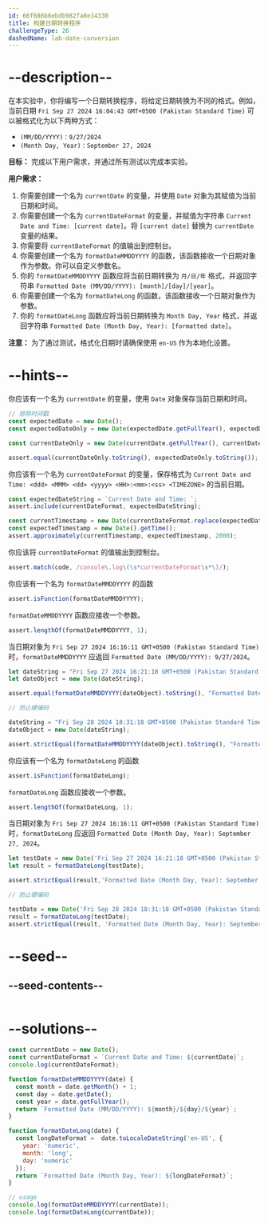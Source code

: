 ```yaml
---
id: 66f686b8ebdb982fa8e14330
title: 构建日期转换程序
challengeType: 26
dashedName: lab-date-conversion
---
```


# --description--

在本实验中，你将编写一个日期转换程序，将给定日期转换为不同的格式。例如，当前日期 `Fri Sep 27 2024 16:04:43 GMT+0500 (Pakistan Standard Time)` 可以被格式化为以下两种方式：

- `(MM/DD/YYYY)：9/27/2024`
- `(Month Day, Year)：September 27, 2024`

**目标：** 完成以下用户需求，并通过所有测试以完成本实验。

**用户需求：**

1. 你需要创建一个名为 `currentDate` 的变量，并使用 `Date` 对象为其赋值为当前日期和时间。
2. 你需要创建一个名为 `currentDateFormat` 的变量，并赋值为字符串 `Current Date and Time: [current date]`。将 `[current date]` 替换为 `currentDate` 变量的结果。
3. 你需要将 `currentDateFormat` 的值输出到控制台。
4. 你需要创建一个名为 `formatDateMMDDYYYY` 的函数，该函数接收一个日期对象作为参数。你可以自定义参数名。
5. 你的 `formatDateMMDDYYYY` 函数应将当前日期转换为 `月/日/年` 格式，并返回字符串 `Formatted Date (MM/DD/YYYY): [month]/[day]/[year]`。
6. 你需要创建一个名为 `formatDateLong` 的函数，该函数接收一个日期对象作为参数。
7. 你的 `formatDateLong` 函数应将当前日期转换为 `Month Day, Year` 格式，并返回字符串 `Formatted Date (Month Day, Year): [formatted date]`。

**注意：** 为了通过测试，格式化日期时请确保使用 `en-US` 作为本地化设置。

# --hints--

你应该有一个名为 `currentDate` 的变量，使用 `Date` 对象保存当前日期和时间。

```js
// 排除时间戳
const expectedDate = new Date();
const expectedDateOnly = new Date(expectedDate.getFullYear(), expectedDate.getMonth(), expectedDate.getDate());

const currentDateOnly = new Date(currentDate.getFullYear(), currentDate.getMonth(), currentDate.getDate());

assert.equal(currentDateOnly.toString(), expectedDateOnly.toString());
```

你应该有一个名为 `currentDateFormat` 的变量，保存格式为 `Current Date and Time: <ddd> <MMM> <dd> <yyyy> <HH>:<mm>:<ss> <TIMEZONE>` 的当前日期。

```js
const expectedDateString = `Current Date and Time: `;
assert.include(currentDateFormat, expectedDateString);

const currentTimestamp = new Date(currentDateFormat.replace(expectedDateString, '')).getTime();
const expectedTimestamp = new Date().getTime();
assert.approximately(currentTimestamp, expectedTimestamp, 2000);
```

你应该将 `currentDateFormat` 的值输出到控制台。

```js
assert.match(code, /console\.log\(\s*currentDateFormat\s*\)/);
```

你应该有一个名为 `formatDateMMDDYYYY` 的函数

```js
assert.isFunction(formatDateMMDDYYYY);
```

`formatDateMMDDYYYY` 函数应接收一个参数。

```js
assert.lengthOf(formatDateMMDDYYYY, 1);
```

当日期对象为 `Fri Sep 27 2024 16:16:11 GMT+0500 (Pakistan Standard Time)` 时，`formatDateMMDDYYYY` 应返回 `Formatted Date (MM/DD/YYYY): 9/27/2024`。

```js
let dateString = "Fri Sep 27 2024 16:21:18 GMT+0500 (Pakistan Standard Time)";
let dateObject = new Date(dateString);

assert.equal(formatDateMMDDYYYY(dateObject).toString(), "Formatted Date (MM/DD/YYYY): 9/27/2024");

// 防止硬编码

dateString = "Fri Sep 28 2024 18:31:18 GMT+0500 (Pakistan Standard Time)";
dateObject = new Date(dateString);

assert.strictEqual(formatDateMMDDYYYY(dateObject).toString(), "Formatted Date (MM/DD/YYYY): 9/28/2024");
```

你应该有一个名为 `formatDateLong` 的函数

```js
assert.isFunction(formatDateLong);
```

`formatDateLong` 函数应接收一个参数。

```js
assert.lengthOf(formatDateLong, 1);
```

当日期对象为 `Fri Sep 27 2024 16:16:11 GMT+0500 (Pakistan Standard Time)` 时，`formatDateLong` 应返回 `Formatted Date (Month Day, Year): September 27, 2024`。

```js
let testDate = new Date('Fri Sep 27 2024 16:21:18 GMT+0500 (Pakistan Standard Time)');
let result = formatDateLong(testDate);

assert.strictEqual(result,'Formatted Date (Month Day, Year): September 27, 2024', `Test failed: ${result}`); 

// 防止硬编码

testDate = new Date('Fri Sep 28 2024 18:31:18 GMT+0500 (Pakistan Standard Time)');
result = formatDateLong(testDate);
assert.strictEqual(result, 'Formatted Date (Month Day, Year): September 28, 2024'); 
```

# --seed--

## --seed-contents--

```js

```

# --solutions--

```js
const currentDate = new Date();
const currentDateFormat = `Current Date and Time: ${currentDate}`; 
console.log(currentDateFormat);

function formatDateMMDDYYYY(date) {
  const month = date.getMonth() + 1;
  const day = date.getDate();
  const year = date.getFullYear();
  return `Formatted Date (MM/DD/YYYY): ${month}/${day}/${year}`;
}

function formatDateLong(date) {
  const longDateFormat =  date.toLocaleDateString('en-US', {
    year: 'numeric',
    month: 'long',
    day: 'numeric'
  });
  return `Formatted Date (Month Day, Year): ${longDateFormat}`;
}

// usage
console.log(formatDateMMDDYYYY(currentDate));
console.log(formatDateLong(currentDate));

```

